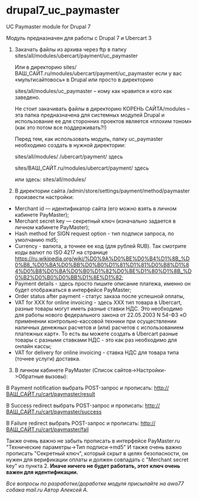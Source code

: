 # drupal7_uc_paymaster

UC Paymaster module for Drupal 7

Модуль предназначен для работы с Drupal 7 и Ubercart 3

1. Закачать файлы из архива через ftp в папку sites/all/modules/ubercart/payment/uc_paymaster
   
   Или в директорию sites/ВАШ_САЙТ.ru/modules/ubercart/payment/uc_paymaster если у вас «мультисайтовось» в Drupal или просто в директорию 
   
   sites/all/modules/uc_paymaster – кому как нравится и кого как заведено.
   
   Не стоит закачивать файлы в директорию КОРЕНЬ САЙТА/modules – эта папка предназначена для системных модулей Drupal и использование ее для сторонних проектов является «плохим тоном» (как это потом все поддерживать?!)
   
   Перед тем, как использовать модуль, папку uc_paymaster необходимо создать в нужной директории:
   
    sites/all/modules/ /ubercart/payment/ здесь 
   
   sites/ВАШ_САЙТ.ru/modules/ubercart/payment/ здесь
   
   или здесь: sites/all/modules/


2. В директории сайта /admin/store/settings/payment/method/paymaster произвести настройки: 
- Merchant id — идентификатор сайта (его можно взять в личном кабинете PayMaster);
- Merchant secret key — секретный ключ (изначально задается в личном кабинете PayMaster);
- Hash method for SIGN request option - тип подписи запроса, по умолчанию md5;
- Currency - валюта, а точнее ее код (для рублей RUB). Так смотрите коды валют по ISO 4217 на странице https://ru.wikipedia.org/wiki/%D0%9A%D0%BE%D0%B4%D1%8B_%D0%B8_%D0%BA%D0%BB%D0%B0%D1%81%D1%81%D0%B8%D1%84%D0%B8%D0%BA%D0%B0%D1%82%D0%BE%D1%80%D1%8B_%D0%B2%D0%B0%D0%BB%D1%8E%D1%82;
- Payment details - здесь просто пишите описание платежа, именно он будет отображаться в интерфейсе PayMaster;
- Order status after payment - статус заказа после успешной оплаты, 
- VAT for XXX for online invoicing - здесь XXX тип товара в Ubercart, разные товары могут иметь разные ставки НДС. Это необходимо для работы нового федерального закона от 22.05.2003 N 54-ФЗ «О применении контрольно-кассовой техники при осуществлении наличных денежных расчетов и (или) расчетов с использованием платежных карт». То есть вы можете создать в Ubercart разные товары с разными ставками НДС - это как раз необходимо для онлайн кассы;
- VAT for delivery for online invoicing - ставка НДС для товара типа (точнее услуги) доставка.

3. В личном кабинете PayMaster (Список сайтов->Настройки->Обратные вызовы):

В Payment notification выбрать POST-запрос и прописать: http://ВАШ_САЙТ.ru/cart/paymaster/result

В Success redirect выбрать POST-запрос и прописать: http://ВАШ_САЙТ.ru/cart/paymaster/success

В Failure redirect выбрать POST-запрос и прописать: http://ВАШ_САЙТ.ru/cart/paymaster/fail

Также очень важно не забыть прописать в интерфейсе PayMaster.ru "Технические параметры->Тип подписи->md5" 
И также очень важно прописать "Секретный ключ", который скрыт в целях безопасности, он нужен для верификации оплаты и должен совпадать с "Merchant secret key" из пункта 2. **Иначе ничего не будет работать, этот ключ очень важен для идентификации.**

_Все вопросы по разработке/доработке модуля присылайте на awa77 собака mail.ru
Автор Алексей А._ 